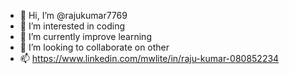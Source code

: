 - 👋 Hi, I’m @rajukumar7769
- 👀 I’m interested in coding 
- 🌱 I’m currently improve learning 
- 💞️ I’m looking to collaborate on other
- 📫 https://www.linkedin.com/mwlite/in/raju-kumar-080852234

<!---
rajukumar7769/rajukumar7769 is a ✨ special ✨ repository because its `README.md` (this file) appears on your GitHub profile.
You can click the Preview link to take a look at your changes.
--->
